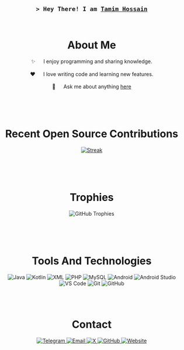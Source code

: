 <h3 align="center">
  <samp>&gt; Hey There! I am
    <b><a href="https://nasahacker.com" target="_blank">Tamim Hossain</a></b>
  </samp>
</h3>
<br />

<!-- About Section -->
<h1 align="center">About Me</h1>

<p align="center">
  ✨ &emsp; I enjoy programming and sharing knowledge.<br><br>
  ❤️ &emsp; I love writing code and learning new features.<br><br>
  💬 &emsp; Ask me about anything <a href="https://github.com/CodeWithTamim/CodeWithTamim/issues">here</a>
</p>

<br /><br /><br />

<!-- Recent Open Source Contributions -->
<h1 align="center">Recent Open Source Contributions</h1>
<p align="center">
  <a href="https://github.com/CodeWithTamim">
    <img src="https://github-readme-streak-stats.herokuapp.com/?user=CodeWithTamim&theme=dark" alt="Streak" />
  </a>
</p>

<br /><br /><br />

<!-- GitHub Trophies -->
<h1 align="center">Trophies</h1>
<p align="center">
  <img src="https://github-profile-trophy.vercel.app/?username=CodeWithTamim&theme=darkhub&row=1&column=6" alt="GitHub Trophies" />
</p>

<br /><br /><br />

<!-- Technology Badges -->
<h1 align="center">Tools And Technologies</h1>
<p align="center">
  <img src="https://img.shields.io/badge/Java-ED8B00?style=for-the-badge&logo=java&logoColor=white" alt="Java" />
  <img src="https://img.shields.io/badge/Kotlin-0095D5?style=for-the-badge&logo=kotlin&logoColor=white" alt="Kotlin" />
  <img src="https://img.shields.io/badge/XML-FF6600?style=for-the-badge&logo=xml&logoColor=white" alt="XML" />
  <img src="https://img.shields.io/badge/PHP-777BB4?style=for-the-badge&logo=php&logoColor=white" alt="PHP" />
  <img src="https://img.shields.io/badge/MySQL-4479A1?style=for-the-badge&logo=mysql&logoColor=white" alt="MySQL" />
  <img src="https://img.shields.io/badge/Android-3DDC84?style=for-the-badge&logo=android&logoColor=white" alt="Android" />
  <img src="https://img.shields.io/badge/Android_Studio-3DDC84?style=for-the-badge&logo=android-studio&logoColor=white" alt="Android Studio" />
  <img src="https://img.shields.io/badge/VS_Code-0078d7?style=for-the-badge&logo=visual-studio-code&logoColor=white" alt="VS Code" />
  <img src="https://img.shields.io/badge/Git-F05032?style=for-the-badge&logo=git&logoColor=white" alt="Git" />
  <img src="https://img.shields.io/badge/GitHub-171515?style=for-the-badge&logo=github&logoColor=white" alt="GitHub" />
</p>

<br /><br />

<!-- Contact Links -->
<h1 align="center">Contact</h1>
<p align="center">
  <a href="https://t.me/CodeWithTamim" target="_blank">
    <img src="https://img.shields.io/badge/Telegram-26A5E4?style=for-the-badge&logo=telegram&logoColor=white" alt="Telegram" />
  </a>
  <a href="mailto:tamimh.dev@gmail.com" target="_blank">
    <img src="https://img.shields.io/badge/Email-D14836?style=for-the-badge&logo=gmail&logoColor=white" alt="Email" />
  </a>
  <a href="https://x.com/YourXUsername" target="_blank">
    <img src="https://img.shields.io/badge/X-1DA1F2?style=for-the-badge&logo=x&logoColor=white" alt="X" />
  </a>
  <a href="https://github.com/CodeWithTamim" target="_blank">
    <img src="https://img.shields.io/badge/GitHub-171515?style=for-the-badge&logo=github&logoColor=white" alt="GitHub" />
  </a>
  <a href="https://nasahacker.com" target="_blank">
    <img src="https://img.shields.io/badge/Website-DC143C?style=for-the-badge&logo=medium&logoColor=white" alt="Website" />
  </a>
</p>
